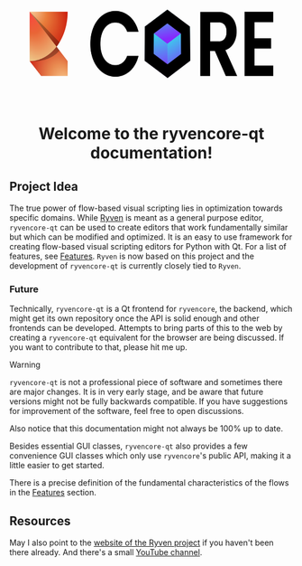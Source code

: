 <p align="center">
  <img src="img/logo.png" height="200"/>
</p>

<h1 align="center"> Welcome to the ryvencore-qt documentation! </h1>

<!-- ![](img/ryvencore_screenshot1.png) -->

<!-- Looking for a quick start? Visit the [Getting Started](/getting_started.md) section. -->

## Project Idea

The true power of flow-based visual scripting lies in optimization towards specific domains. While [Ryven](https://github.com/leon-thomm/ryven) is meant as a general purpose editor, `ryvencore-qt` can be used to create editors that work fundamentally similar but which can be modified and optimized. It is an easy to use framework for creating flow-based visual scripting editors for Python with Qt. For a list of features, see [Features](/features). `Ryven` is now based on this project and the development of `ryvencore-qt` is currently closely tied to `Ryven`.

### Future

Technically, `ryvencore-qt` is a Qt frontend for `ryvencore`, the backend, which might get its own repository once the API is solid enough and other frontends can be developed. Attempts to bring parts of this to the web by creating a `ryvencore-qt` equivalent for the browser are being discussed. If you want to contribute to that, please hit me up.

> [!WARNING]
> `ryvencore-qt` is not a professional piece of software and sometimes there are major changes. It is in very early stage, and be aware that future versions might not be fully backwards compatible. If you have suggestions for improvement of the software, feel free to open discussions.
> 
> Also notice that this documentation might not always be 100% up to date.

Besides essential GUI classes, `ryvencore-qt` also provides a few convenience GUI classes which only use `ryvencore`'s public API, making it a little easier to get started.

There is a precise definition of the fundamental characteristics of the flows in the [Features](features.md) section.

## Resources

May I also point to the [website of the Ryven project](https://ryven.org) if you haven't been there already. And there's a small [YouTube channel](https://www.youtube.com/channel/UCfpqNAOXv35bj_j_E_OyR_A).